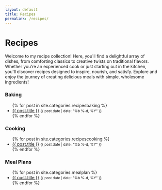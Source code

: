 ```yaml
---
layout: default
title: Recipes
permalink: /recipes/
---
```

# Recipes

Welcome to my recipe collection! Here, you'll find a delightful array of dishes, from comforting classics to creative twists on traditional flavors. Whether you're an experienced cook or just starting out in the kitchen, you'll discover recipes designed to inspire, nourish, and satisfy. Explore and enjoy the journey of creating delicious meals with simple, wholesome ingredients!

<section class="category-posts">
  <h3>Baking</h3>
  <ul>
    {% for post in site.categories.recipesbaking %}
      <li>
        <a href="{{ post.url | relative_url }}">{{ post.title }}</a>
        <small class="post-date">{{ post.date | date: "%b %-d, %Y" }}</small>
      </li>
    {% endfor %}
  </ul>
</section>

<section class="category-posts">
  <h3>Cooking</h3>
  <ul>
    {% for post in site.categories.recipescooking %}
      <li>
        <a href="{{ post.url | relative_url }}">{{ post.title }}</a>
        <small class="post-date">{{ post.date | date: "%b %-d, %Y" }}</small>
      </li>
    {% endfor %}
  </ul>
</section>

<section class="category-posts">
<h3>Meal Plans</h3>
  <ul>
    {% for post in site.categories.mealplan %}
      <li>
        <a href="{{ post.url | relative_url }}">{{ post.title }}</a>
        <small class="post-date">{{ post.date | date: "%b %-d, %Y" }}</small>
      </li>
    {% endfor %}
  </ul>
</section>

